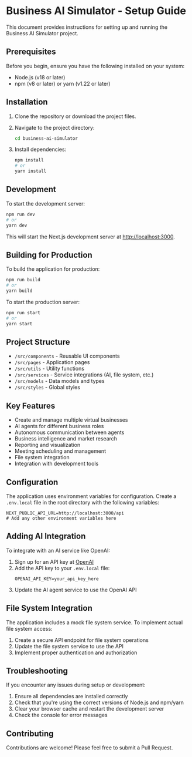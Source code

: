 # Business AI Simulator - Setup Guide

This document provides instructions for setting up and running the Business AI Simulator project.

## Prerequisites

Before you begin, ensure you have the following installed on your system:

- Node.js (v18 or later)
- npm (v8 or later) or yarn (v1.22 or later)

## Installation

1. Clone the repository or download the project files.

2. Navigate to the project directory:
   ```bash
   cd business-ai-simulator
   ```

3. Install dependencies:
   ```bash
   npm install
   # or
   yarn install
   ```

## Development

To start the development server:

```bash
npm run dev
# or
yarn dev
```

This will start the Next.js development server at [http://localhost:3000](http://localhost:3000).

## Building for Production

To build the application for production:

```bash
npm run build
# or
yarn build
```

To start the production server:

```bash
npm run start
# or
yarn start
```

## Project Structure

- `/src/components` - Reusable UI components
- `/src/pages` - Application pages
- `/src/utils` - Utility functions
- `/src/services` - Service integrations (AI, file system, etc.)
- `/src/models` - Data models and types
- `/src/styles` - Global styles

## Key Features

- Create and manage multiple virtual businesses
- AI agents for different business roles
- Autonomous communication between agents
- Business intelligence and market research
- Reporting and visualization
- Meeting scheduling and management
- File system integration
- Integration with development tools

## Configuration

The application uses environment variables for configuration. Create a `.env.local` file in the root directory with the following variables:

```
NEXT_PUBLIC_API_URL=http://localhost:3000/api
# Add any other environment variables here
```

## Adding AI Integration

To integrate with an AI service like OpenAI:

1. Sign up for an API key at [OpenAI](https://openai.com)
2. Add the API key to your `.env.local` file:
   ```
   OPENAI_API_KEY=your_api_key_here
   ```
3. Update the AI agent service to use the OpenAI API

## File System Integration

The application includes a mock file system service. To implement actual file system access:

1. Create a secure API endpoint for file system operations
2. Update the file system service to use the API
3. Implement proper authentication and authorization

## Troubleshooting

If you encounter any issues during setup or development:

1. Ensure all dependencies are installed correctly
2. Check that you're using the correct versions of Node.js and npm/yarn
3. Clear your browser cache and restart the development server
4. Check the console for error messages

## Contributing

Contributions are welcome! Please feel free to submit a Pull Request.
